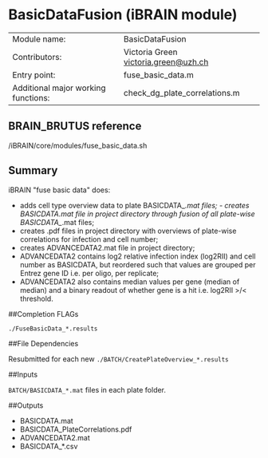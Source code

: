 # BasicDataFusion (iBRAIN module)

|||
|---|---|
| Module name: | BasicDataFusion |
| Contributors: | Victoria Green victoria.green@uzh.ch |
| Entry point: | fuse_basic_data.m |
| Additional major working functions: | check_dg_plate_correlations.m |

## BRAIN_BRUTUS reference

/iBRAIN/core/modules/fuse_basic_data.sh

## Summary

iBRAIN "fuse basic data" does:
- adds cell type overview data to plate BASICDATA_*.mat files; - creates BASICDATA.mat file in project directory through fusion of all plate-wise BASICDATA_*.mat files;
- creates .pdf files in project directory with overviews of plate-wise correlations for infection and cell number;
- creates ADVANCEDATA2.mat file in project directory;
- ADVANCEDATA2 contains log2 relative infection index (log2RII) and cell number as BASICDATA, but reordered such that values are grouped per Entrez gene ID i.e. per oligo, per replicate;
- ADVANCEDATA2 also contains median values per gene (median of median) and a binary readout of whether gene is a hit i.e. log2RII >/< threshold.

##Completion FLAGs 

`./FuseBasicData_*.results`

##File Dependencies 

Resubmitted for each new `./BATCH/CreatePlateOverview_*.results`

##Inputs

`BATCH/BASICDATA_*.mat` files in each plate folder.

##Outputs

- BASICDATA.mat
- BASICDATA_PlateCorrelations.pdf
- ADVANCEDATA2.mat
- BASICDATA_*.csv


